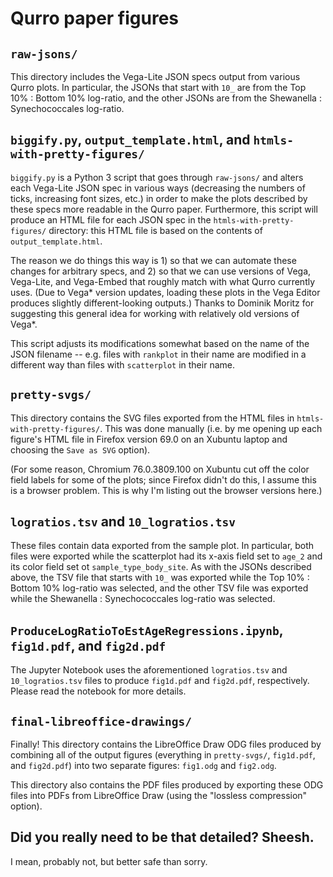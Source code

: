 # Qurro paper figures
## `raw-jsons/`
This directory includes the Vega-Lite JSON specs output from various Qurro
plots. In particular, the JSONs that start with `10_` are from the Top 10% :
Bottom 10% log-ratio, and the other JSONs are from the Shewanella :
Synechococcales log-ratio.

## `biggify.py`, `output_template.html`, and `htmls-with-pretty-figures/`
`biggify.py` is a Python 3 script that goes through `raw-jsons/` and alters
each Vega-Lite JSON spec in various ways (decreasing the numbers of ticks,
increasing font sizes, etc.) in order to make the plots described by these specs
more readable in the Qurro paper.
Furthermore, this script will produce an HTML file for each JSON spec in the
`htmls-with-pretty-figures/` directory: this HTML file is based on the contents
of `output_template.html`.

The reason we do things this way is 1) so that we can automate these changes
for arbitrary specs, and 2) so that we can use versions of Vega, Vega-Lite, and
Vega-Embed that roughly match with what Qurro currently uses. (Due to Vega\*
version updates, loading these plots in the Vega Editor produces slightly
different-looking outputs.) Thanks to Dominik Moritz for suggesting this
general idea for working with relatively old versions of Vega\*.

This script adjusts its modifications somewhat based on the name of the
JSON filename -- e.g. files with `rankplot` in their name are modified in a
different way than files with `scatterplot` in their name.

## `pretty-svgs/`
This directory contains the SVG files exported from the HTML files in
`htmls-with-pretty-figures/`. This was done manually (i.e. by me opening up
each figure's HTML file in Firefox version 69.0 on an Xubuntu laptop and
choosing the `Save as SVG` option).

(For some reason, Chromium 76.0.3809.100 on Xubuntu cut off the color field
labels for some of the plots; since Firefox didn't do this, I assume this is a
browser problem. This is why I'm listing out the browser versions here.)

## `logratios.tsv` and `10_logratios.tsv`
These files contain data exported from the sample plot. In particular, both
files were exported while the scatterplot had its x-axis field set to `age_2`
and its color field set ot `sample_type_body_site`.
As with the JSONs described above, the TSV file that starts with `10_` was
exported while the Top 10% : Bottom 10% log-ratio was selected, and the
other TSV file was exported while the Shewanella : Synechococcales log-ratio
was selected.

## `ProduceLogRatioToEstAgeRegressions.ipynb`, `fig1d.pdf`, and `fig2d.pdf`
The Jupyter Notebook uses the aforementioned `logratios.tsv` and
`10_logratios.tsv` files to produce `fig1d.pdf` and `fig2d.pdf`, respectively.
Please read the notebook for more details.

## `final-libreoffice-drawings/`
Finally! This directory contains the LibreOffice Draw ODG files produced by
combining all of the output figures (everything in `pretty-svgs/`,
`fig1d.pdf`, and `fig2d.pdf`) into two separate figures: `fig1.odg` and
`fig2.odg`.

This directory also contains the PDF files produced by exporting these ODG
files into PDFs from LibreOffice Draw (using the "lossless compression" option).

## Did you really need to be that detailed? Sheesh.
I mean, probably not, but better safe than sorry.
